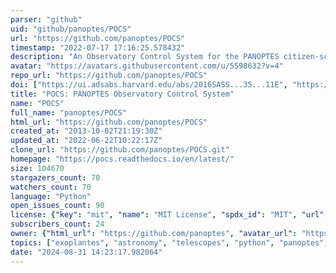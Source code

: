 ```yaml
---
parser: "github"
uid: "github/panoptes/POCS"
url: "https://github.com/panoptes/POCS"
timestamp: "2022-07-17 17:16:25.578432"
description: "An Observatory Control System for the PANOPTES citizen-science project designed to help find transiting exoplanets! :telescope: :stars:"
avatar: "https://avatars.githubusercontent.com/u/5598632?v=4"
repo_url: "https://github.com/panoptes/POCS"
doi: ["https://ui.adsabs.harvard.edu/abs/2016SASS...35...11E", "https://ui.adsabs.harvard.edu/abs/2019ascl.soft07006G/abstract"]
title: "POCS: PANOPTES Observatory Control System"
name: "POCS"
full_name: "panoptes/POCS"
html_url: "https://github.com/panoptes/POCS"
created_at: "2013-10-02T21:19:30Z"
updated_at: "2022-06-22T10:22:17Z"
clone_url: "https://github.com/panoptes/POCS.git"
homepage: "https://pocs.readthedocs.io/en/latest/"
size: 104670
stargazers_count: 70
watchers_count: 70
language: "Python"
open_issues_count: 90
license: {"key": "mit", "name": "MIT License", "spdx_id": "MIT", "url": "https://api.github.com/licenses/mit", "node_id": "MDc6TGljZW5zZTEz"}
subscribers_count: 24
owner: {"html_url": "https://github.com/panoptes", "avatar_url": "https://avatars.githubusercontent.com/u/5598632?v=4", "login": "panoptes", "type": "Organization"}
topics: ["exoplantes", "astronomy", "telescopes", "python", "panoptes", "citizen-science"]
date: "2024-08-31 14:23:17.982064"
---
```

